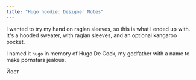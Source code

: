```yaml
---
title: "Hugo hoodie: Designer Notes"
---
```


I wanted to try my hand on raglan sleeves, so this is what I ended up with. It's a hooded sweater, with raglan sleeves, and an optional kangaroo pocket.

I named it `hugo` in memory of Hugo De Cock, my godfather with a name to make pornstars jealous.

Йост
